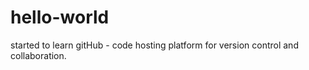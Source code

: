 # hello-world
started to learn gitHub - code hosting platform for version control and collaboration.
